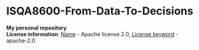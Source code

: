 # ISQA8600-From-Data-To-Decisions
**My personal repository**\
**License information**: <ins>Name</ins> - Apache license 2.0, <ins>License keyword</ins> - apache-2.0
